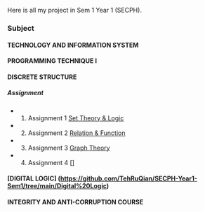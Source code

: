Here is all my project in Sem 1 Year 1 (SECPH).
### Subject
#### TECHNOLOGY AND INFORMATION SYSTEM
#### PROGRAMMING TECHNIQUE I
#### DISCRETE STRUCTURE
##### Assignment 
* 1. Assignment 1 [Set Theory & Logic](https://github.com/TehRuQian/SECPH-Year1-Sem1/blob/main/Discrete%20Structure/assignment1.pdf)
* 2. Assignment 2 [Relation & Function](https://github.com/TehRuQian/SECPH-Year1-Sem1/blob/main/Discrete%20Structure/Assignment%202.pdf)
* 3. Assignment 3 [Graph Theory](https://github.com/TehRuQian/SECPH-Year1-Sem1/blob/main/Discrete%20Structure/assignment%203.pdf)
* 4. Assignment 4 []
#### [DIGITAL LOGIC] (https://github.com/TehRuQian/SECPH-Year1-Sem1/tree/main/Digital%20Logic)
#### INTEGRITY AND ANTI-CORRUPTION COURSE
